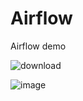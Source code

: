 # Airflow
Airflow demo

![download](https://user-images.githubusercontent.com/45364252/205421705-b391207b-91f4-4a91-9910-e0231d8cdafa.png)



![image](https://user-images.githubusercontent.com/45364252/207219688-e7fa74db-6c66-47d5-ad1a-d7f8f02a1c3b.png)
